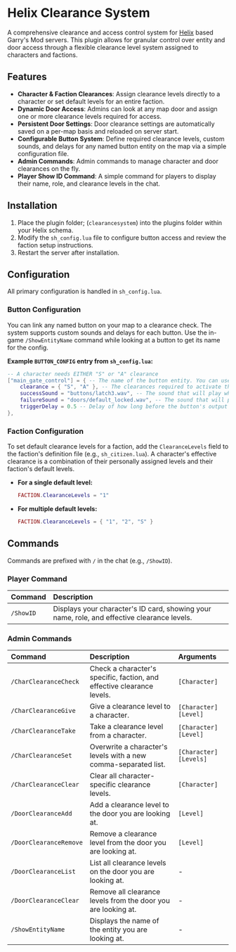 # Helix Clearance System

A comprehensive clearance and access control system for [Helix](https://github.com/NebulousCloud/helix) based Garry's Mod servers. This plugin allows for granular control over entity and door access through a flexible clearance level system assigned to characters and factions.

## Features

-   **Character & Faction Clearances**: Assign clearance levels directly to a character or set default levels for an entire faction.
-   **Dynamic Door Access**: Admins can look at any map door and assign one or more clearance levels required for access.
-   **Persistent Door Settings**: Door clearance settings are automatically saved on a per-map basis and reloaded on server start.
-   **Configurable Button System**: Define required clearance levels, custom sounds, and delays for any named button entity on the map via a simple configuration file.
-   **Admin Commands**: Admin commands to manage character and door clearances on the fly.
-   **Player Show ID Command**: A simple command for players to display their name, role, and clearance levels in the chat.

## Installation

1.  Place the plugin folder; (`clearancesystem`) into the plugins folder within your Helix schema.
2.  Modify the `sh_config.lua` file to configure button access and review the faction setup instructions.
3.  Restart the server after installation.

## Configuration

All primary configuration is handled in `sh_config.lua`.

### Button Configuration

You can link any named button on your map to a clearance check. The system supports custom sounds and delays for each button. Use the in-game `/ShowEntityName` command while looking at a button to get its name for the config.

**Example `BUTTON_CONFIG` entry from `sh_config.lua`:**

```lua
-- A character needs EITHER "S" or "A" clearance
["main_gate_control"] = { -- The name of the button entity. You can use '/ShowEntityName' to find it.
    clearance = { "S", "A" }, -- The clearances required to activate the button. Only only need to have ONE of these for the button to activate.
    successSound = "buttons/latch3.wav", -- The sound that will play when you have the correct clearance.
    failureSound = "doors/default_locked.wav", -- The sound that will play when you don't have the correct clearance.
    triggerDelay = 0.5 -- Delay of how long before the button's output triggers.
},
```

### Faction Configuration

To set default clearance levels for a faction, add the `ClearanceLevels` field to the faction's definition file (e.g., `sh_citizen.lua`). A character's effective clearance is a combination of their personally assigned levels and their faction's default levels.

-   **For a single default level:**
    ```lua
    FACTION.ClearanceLevels = "1"
    ```
-   **For multiple default levels:**
    ```lua
    FACTION.ClearanceLevels = { "1", "2", "S" }
    ```

## Commands

Commands are prefixed with `/` in the chat (e.g., `/ShowID`).

### Player Command

| Command  | Description                                                                 |
| :------- | :-------------------------------------------------------------------------- |
| `/ShowID` | Displays your character's ID card, showing your name, role, and effective clearance levels. |

### Admin Commands

| Command                 | Description                                                              | Arguments                       |
| :---------------------- | :----------------------------------------------------------------------- | :------------------------------ |
| `/CharClearanceCheck`    | Check a character's specific, faction, and effective clearance levels. | `[Character]`                   |
| `/CharClearanceGive`     | Give a clearance level to a character.                                   | `[Character] [Level]`           |
| `/CharClearanceTake`     | Take a clearance level from a character.                                 | `[Character] [Level]`           |
| `/CharClearanceSet`      | Overwrite a character's levels with a new comma-separated list.        | `[Character] [Levels]`          |
| `/CharClearanceClear`    | Clear all character-specific clearance levels.                           | `[Character]`                   |
| `/DoorClearanceAdd`      | Add a clearance level to the door you are looking at.                    | `[Level]`                       |
| `/DoorClearanceRemove`   | Remove a clearance level from the door you are looking at.               | `[Level]`                       |
| `/DoorClearanceList`     | List all clearance levels on the door you are looking at.                | -                               |
| `/DoorClearanceClear`    | Remove all clearance levels from the door you are looking at.            | -                               |
| `/ShowEntityName`        | Displays the name of the entity you are looking at.                      | -                               |

